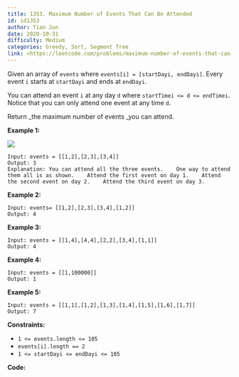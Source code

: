 ```yaml
---
title: 1353. Maximum Number of Events That Can Be Attended
id: id1353
author: Tian Jun
date: 2020-10-31
difficulty: Medium
categories: Greedy, Sort, Segment Tree
link: <https://leetcode.com/problems/maximum-number-of-events-that-can-be-attended/description/>
---
```


Given an array of `events` where `events[i] = [startDayi, endDayi]`. Every
event `i` starts at `startDayi` and ends at `endDayi`.

You can attend an event `i` at any day `d` where `startTimei <= d <=
endTimei`. Notice that you can only attend one event at any time `d`.

Return _the maximum number of events  _you can attend.



**Example 1:**

![](https://assets.leetcode.com/uploads/2020/02/05/e1.png)
            
	Input: events = [[1,2],[2,3],[3,4]]    
	Output: 3    
	Explanation: You can attend all the three events.    One way to attend them all is as shown.    Attend the first event on day 1.    Attend the second event on day 2.    Attend the third event on day 3.    

**Example 2:**
            
	Input: events= [[1,2],[2,3],[3,4],[1,2]]    
	Output: 4    

**Example 3:**
            
	Input: events = [[1,4],[4,4],[2,2],[3,4],[1,1]]    
	Output: 4    

**Example 4:**
            
	Input: events = [[1,100000]]    
	Output: 1    

**Example 5:**
            
	Input: events = [[1,1],[1,2],[1,3],[1,4],[1,5],[1,6],[1,7]]    
	Output: 7    



**Constraints:**

  * `1 <= events.length <= 105`
  * `events[i].length == 2`
  * `1 <= startDayi <= endDayi <= 105`


**Code:**
